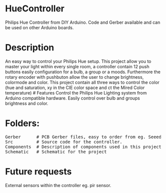 # HueController
Philips Hue Controller from DIY Arduino. Code and Gerber available and can be used on other Arduino boards.

# Description
An easy way to control your Philips Hue setup.
This project allow you to master your light within every single room, a controller contain 12 push buttons easily configuration for a bulb, a group or a moods. Furthermore the rotary encoder with pushbuton allow the user to change brightness, colormode and color.
This project contain all three ways to control the color (hue and saturation, xy in the CIE color space and ct the Mired Color temperature)  # Features Control the Philips Hue Lighting system from Arduino compatible hardware.
Easily control over bulb and groups brightness and color.

# Folders:
<pre>Gerber      # PCB Gerber files, easy to order from eg. Seeedstudio.
Src         # Source code for the controller.
Components  # Description of components used in this project.
Schematic   # Schematic for the project</pre>

# Future requests
External sensors within the controller eg. pir sensor.
